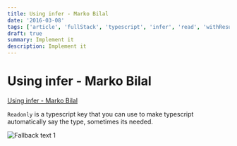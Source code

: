```yaml
---
title: Using infer - Marko Bilal
date: '2016-03-08'
tags: ['article', 'fullStack', 'typescript', 'infer', 'read', 'withResume']
draft: true
summary: Implement it
description: Implement it
---
```


# Using infer - Marko Bilal


[Using infer - Marko Bilal](https://twitter.com/markobilal/status/1547193093841190912/photo/1)


`Readonly` is a typescript key that you can use to make typescript automatically say the type, sometimes its needed.

![Fallback text 1](/static/assets/pasted-image-20221007184015.png)


